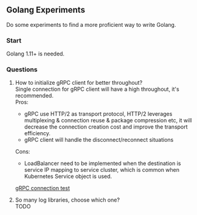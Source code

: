 ## Golang Experiments
Do some experiments to find a more proficient way to write Golang.

### Start
Golang 1.11+ is needed.

### Questions
1. How to initialize gRPC client for better throughout?  
Single connection for gRPC client will have a high throughout, it's recommended.  
Pros:
    * gRPC use HTTP/2 as transport protocol, HTTP/2 leverages multiplexing & connection reuse & package compression etc, 
    it will decrease the connection creation cost and improve the transport efficiency.
    * gRPC client will handle the disconnect/reconnect situations

   Cons:
    * LoadBalancer need to be implemented when the destination is service IP mapping to service cluster, which is common
    when Kubernetes Service object is used.
    
    [gRPC connection test](grpc/clientconn_test)

1. So many log libraries, choose which one?  
TODO

